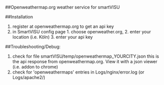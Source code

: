 ##Openweathermap.org weather service for smartVISU

##Installation
1. register at openweathermap.org to get an api key
2. in SmartVISU config page 1. choose openweather.org, 2. enter your location (i.e. Köln) 3. enter your api key  


##Troubleshooting/Debug:
1. check for file smartVISU/temp/openweathermap_YOURCITY.json
	this is the api response from openweathermap.org. View it with a json viewer (i.e. addon to chrome)
2. check for 'openweathermaps' entries in Logs/nginx/error.log (or Logs/apache2/)
